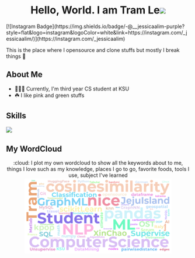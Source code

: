 <!-- Header -->
<h1 align="center">
Hello, World. I am Tram Le<img src="https://media.giphy.com/media/hvRJCLFzcasrR4ia7z/giphy.gif" width="5%">
</h1>
[![Instagram Badge](https://img.shields.io/badge/-@__jessicaalim-purple?style=flat&logo=instagram&logoColor=white&link=https://instagram.com/_jessicaalim/)](https://instagram.com/_jessicaalim)

This is the place where I opensource and clone stuffs but mostly I break things 🤣

<!-- About -->
## About Me
- 👩🏻‍💻 Currently, I'm third year CS student at KSU
- ☘️ I like pink and green stuffs

## Skills
  <img src="https://img.shields.io/badge/HTML5-F26624.svg?style=for-the-badge&logo=html5&logoColor=white">

## My WordCloud
<div align="center"> 
 :cloud: I plot my own wordcloud to show all the keywords about to me, things I love such as my knowledge, places I go to go, favorite foods, tools I use, subject I've learned 
 <img src="https://raw.githubusercontent.com/justramle/justramle/master/images/wordlist.png" alt="WordCloud" width="80%">
</div>

